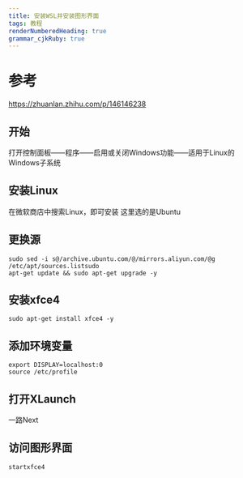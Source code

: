 ```yaml
---
title: 安装WSL并安装图形界面
tags: 教程
renderNumberedHeading: true
grammar_cjkRuby: true
---
```


# 参考
https://zhuanlan.zhihu.com/p/146146238

## 开始
打开控制面板——程序——启用或关闭Windows功能——适用于Linux的Windows子系统

## 安装Linux
在微软商店中搜索Linux，即可安装
这里选的是Ubuntu

## 更换源
<pre><code class="language-css">sudo sed -i s@/archive.ubuntu.com/@/mirrors.aliyun.com/@g /etc/apt/sources.listsudo 
apt-get update && sudo apt-get upgrade -y</code></pre>

## 安装xfce4
<pre><code class="language-css">sudo apt-get install xfce4 -y</code></pre>

## 添加环境变量
<pre><code class="language-css">export DISPLAY=localhost:0 
source /etc/profile</code></pre>

## 打开XLaunch
一路Next

## 访问图形界面
<pre><code class="language-css">startxfce4</code></pre>


